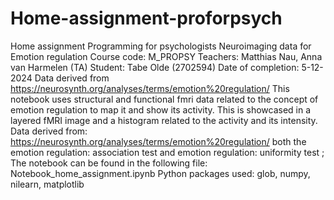 # Home-assignment-proforpsych
Home assignment Programming for psychologists
Neuroimaging data for Emotion regulation
Course code: M_PROPSY
Teachers: Matthias Nau, Anna van Harmelen (TA)
Student: Tabe Olde (2702594)
Date of completion: 5-12-2024
Data derived from https://neurosynth.org/analyses/terms/emotion%20regulation/
This notebook uses structural and functional fmri data related to the concept of emotion regulation to map it and show its activity. This is showcased in a layered fMRI image and a histogram related to the activity and its intensity.
Data derived from: https://neurosynth.org/analyses/terms/emotion%20regulation/ both the emotion regulation: association test and emotion regulation: uniformity test ; 
The notebook can be found in the following file: Notebook_home_assignment.ipynb
Python packages used: glob, numpy, nilearn, matplotlib
